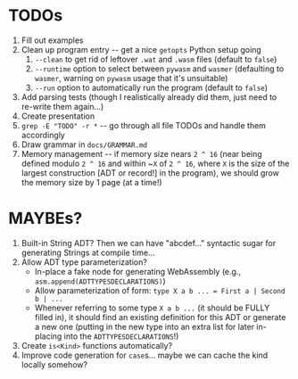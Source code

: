 # TODOs
1. Fill out examples
2. Clean up program entry -- get a nice `getopts` Python setup going
   1. `--clean` to get rid of leftover `.wat` and `.wasm` files (default to `false`)
   2. `--runtime` option to select between `pywasm` and `wasmer` (defaulting to `wasmer`, warning on `pywasm` usage that it's unsuitable)
   3. `--run` option to automatically run the program (default to `false`)
3. Add parsing tests (though I realistically already did them, just need to re-write them again...)
4. Create presentation
5. `grep -E "TODO" -r *` -- go through all file TODOs and handle them accordingly
6. Draw grammar in `docs/GRAMMAR.md`
7. Memory management -- if memory size nears `2 ^ 16` (near being defined modulo `2 ^ 16` and within ~`X` of `2 ^ 16`, where `X` is the size of the largest construction [ADT or record!] in the program), we should grow the memory size by 1 page (at a time!)

# MAYBEs?
1. Built-in String ADT? Then we can have "abcdef..." syntactic sugar for generating Strings at compile time...
2. Allow ADT type parameterization?
    * In-place a fake node for generating WebAssembly (e.g., `asm.append(ADTTYPESDECLARATIONS)`)
    * Allow parameterization of form: `type X a b ... = First a | Second b | ... `
    * Whenever referring to some type `X a b ...` (it should be FULLY filled in), it should find an existing definition for this ADT or generate a new one (putting in the new type into an extra list for later in-placing into the `ADTTYPESDECLARATIONS`!)
3. Create `is<Kind>` functions automatically?
4. Improve code generation for `case`s... maybe we can cache the kind locally somehow?
